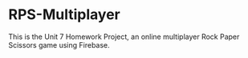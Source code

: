 # RPS-Multiplayer
This is the Unit 7 Homework Project, an online multiplayer Rock Paper Scissors game using Firebase.
